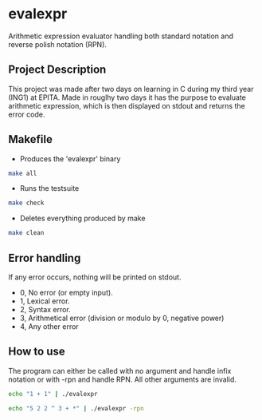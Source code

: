 # evalexpr
Arithmetic expression evaluator handling both standard notation and reverse polish notation (RPN).
## Project Description
This project was made after two days on learning in C during my third year (ING1) at EPITA. Made in rouglhy two days it has the purpose to evaluate arithmetic expression, which is then displayed on stdout and returns the error code.
## Makefile
- Produces the 'evalexpr' binary
```sh
make all 
```
- Runs the testsuite
```sh
make check
```
- Deletes everything produced by make
```sh
make clean
```
## Error handling
If any error occurs, nothing will be printed on stdout.
- 0, No error (or empty input).
- 1, Lexical error.
- 2, Syntax error.
- 3, Arithmetical error (division or modulo by 0, negative power)
- 4, Any other error
## How to use
The program can either be called with no argument and handle infix notation or with -rpn and handle
RPN. All other arguments are invalid.
```sh
echo "1 + 1" | ./evalexpr
```
```sh
echo "5 2 2 ^ 3 + *" | ./evalexpr -rpn
